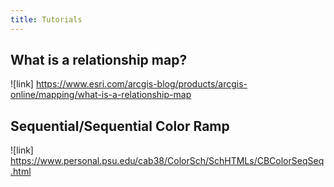 ```yaml
---
title: Tutorials
---
```


## What is a relationship map?
![link] https://www.esri.com/arcgis-blog/products/arcgis-online/mapping/what-is-a-relationship-map


## Sequential/Sequential Color Ramp
![link] https://www.personal.psu.edu/cab38/ColorSch/SchHTMLs/CBColorSeqSeq.html
